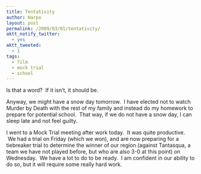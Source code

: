 ```yaml
---
title: Tentativity
author: Harpo
layout: post
permalink: /2009/03/01/tentativity/
aktt_notify_twitter:
  - yes
aktt_tweeted:
  - 1
tags:
  - film
  - mock trial
  - school
---
```

Is that a word?  If it isn&#8217;t, it should be.

Anyway, we might have a snow day tomorrow.  I have elected not to watch Murder by Death with the rest of my family and instead do my homework to prepare for potential school.  That way, if we do not have a snow day, I can sleep late and not feel guilty.

I went to a Mock Trial meeting after work today.  It was quite productive.  We had a trial on Friday (which we won), and are now preparing for a tiebreaker trial to determine the winner of our region (against Tantasqua, a team we have not played before, but who are also 3-0 at this point) on Wednesday.  We have a lot to do to be ready.  I am confident in our ability to do so, but it will require some really hard work.
